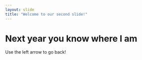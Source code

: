 ```yaml
---
layout: slide
title: "Welcome to our second slide!"
---
```

# Next year you know where I am
Use the left arrow to go back!
